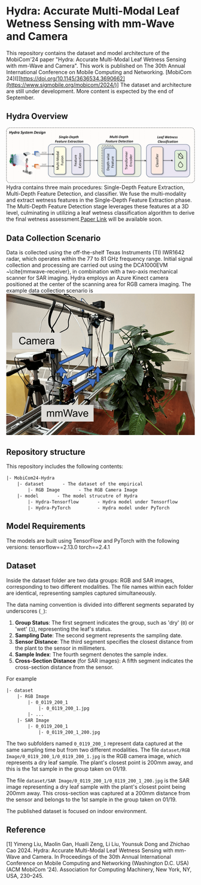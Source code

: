 # Hydra: Accurate Multi-Modal Leaf Wetness Sensing with mm-Wave and Camera

This repository contains the dataset and model architecture of the MobiCom'24 paper "Hydra: Accurate Multi-Modal Leaf Wetness Sensing with mm-Wave and Camera".
This work is published on The 30th Annual International Conference on Mobile Computing and Networking. [MobiCom 24]([[https://doi.org/10.1145/3636534.3690662](https://www.sigmobile.org/mobicom/2024/)]
The dataset and architecture are still under development. More content is expected by the end of September.

## Hydra Overview
![overview image](figure/overview.png "Title")
Hydra contains three main procedures: Single-Depth Feature Extraction, Multi-Depth Feature Detection, and classifier. We fuse the multi-modality and extract wetness features in the Single-Depth Feature Extraction phase. The Multi-Depth Feature Detection stage leverages these features at a 3D level, culminating in utilizing a leaf wetness classification algorithm to derive the final wetness assessment.[Paper Link]([[https://doi.org/10.1145/3636534.3690662](https://www.sigmobile.org/mobicom/2024/)]) will be available soon.
<!--Paper DOI is https://doi.org/10.1145/3636534.3690662. It will be available when the entire conference is published. -->


## Data Collection Scenario
Data is collected using the off-the-shelf Texas Instruments (TI) IWR1642 radar, which operates within the 77 to 81 GHz frequency range. Initial signal collection and processing are carried out using the DCA1000EVM ~\cite{mmwave-receiver}, in combination with a two-axis mechanical scanner for SAR imaging. Hydra employs an Azure Kinect camera positioned at the center of the scanning area for RGB camera imaging.
The example data collection scenario is
![Data Collection Scenario](figure/overview_system.png "Data Collection")

## Repository structure
This repository includes the following contents:


	|- MobiCom24-Hydra
		|- dataset       - The dataset of the empirical 
  			|- RGB Image       - The RGB Camera Image
		|- model       - The model strucutre of Hydra
  			|- Hydra-Tensorflow       - Hydra model under Tensorflow
  			|- Hydra-PyTorch          - Hydra model under PyTorch
  
## Model Requirements
The models are built using TensorFlow and PyTorch with the following versions:
	tensorflow==2.13.0
	torch==2.4.1

## Dataset
Inside the dataset folder are two data groups: RGB and SAR images, corresponding to two different modalities. The file names within each folder are identical, representing samples captured simultaneously.

The data naming convention is divided into different segments separated by underscores (`_`):

1. **Group Status**: The first segment indicates the group, such as 'dry' (`0`) or 'wet' (`1`), representing the leaf's status.
2. **Sampling Date**: The second segment represents the sampling date.
3. **Sensor Distance**: The third segment specifies the closest distance from the plant to the sensor in millimeters.
4. **Sample Index**: The fourth segment denotes the sample index.
5. **Cross-Section Distance** (for SAR images): A fifth segment indicates the cross-section distance from the sensor.

For example


	|- dataset
 		|- RGB Image
			|- 0_0119_200_1
				|- 0_0119_200_1.jpg
   			|- ...
 		|- SAR Image
			|- 0_0119_200_1
				|- 0_0119_200_1_200.jpg


The two subfolders named `0_0119_200_1` represent data captured at the same sampling time but from two different modalities.
The file `dataset/RGB Image/0_0119_200_1/0_0119_200_1.jpg`
is the RGB camera image, which represents a dry leaf sample. The plant's closest point is 200mm away, and this is the 1st sample in the group taken on 01/19.
 
The file `dataset/SAR Image/0_0119_200_1/0_0119_200_1_200.jpg` is the SAR image representing a dry leaf sample with the plant's closest point being 200mm away. This cross-section was captured at a 200mm distance from the sensor and belongs to the 1st sample in the group taken on 01/19.


The published dataset is focused on indoor environment.

   			



## Reference
[1] Yimeng Liu, Maolin Gan, Huaili Zeng, Li Liu, Younsuk Dong and Zhichao Cao 2024. Hydra: Accurate Multi-Modal Leaf Wetness Sensing with mm-Wave and Camera. In Proceedings of the 30th Annual International Conference on Mobile Computing and Networking (Washington D.C. USA) (ACM MobiCom ’24). Association for Computing Machinery, New York, NY, USA, 230–245.
